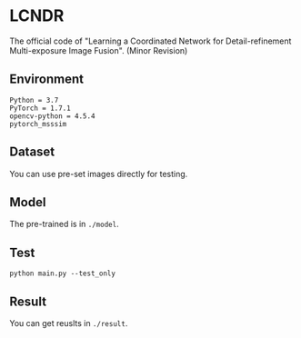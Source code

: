# LCNDR

The official code of "Learning a Coordinated Network for
Detail-refinement Multi-exposure Image Fusion". (Minor Revision)

## Environment

```
Python = 3.7  
PyTorch = 1.7.1 
opencv-python = 4.5.4   
pytorch_msssim  
```

## Dataset

You can use pre-set images directly for testing.

## Model

The pre-trained is in `./model`.

## Test

```
python main.py --test_only
```

## Result

You can get reuslts in `./result`.
